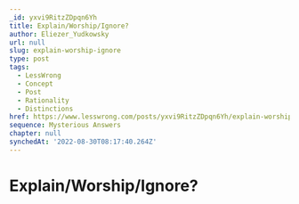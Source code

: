 ```yaml
---
_id: yxvi9RitzZDpqn6Yh
title: Explain/Worship/Ignore?
author: Eliezer_Yudkowsky
url: null
slug: explain-worship-ignore
type: post
tags:
  - LessWrong
  - Concept
  - Post
  - Rationality
  - Distinctions
href: https://www.lesswrong.com/posts/yxvi9RitzZDpqn6Yh/explain-worship-ignore
sequence: Mysterious Answers
chapter: null
synchedAt: '2022-08-30T08:17:40.264Z'
---
```


# Explain/Worship/Ignore?
